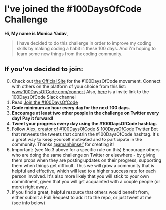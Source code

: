 
# I've joined the #100DaysOfCode Challenge
 **Hi, My name is Monica Yadav**,
  > I have decided to do this challenge in order to improve my coding skills by making coding a habit in these 100 days.
    And i'm hoping to learn some new things from the coding community.

## If you've decided to join:

0.  Check out [the Official Site](http://100daysofcode.com/) for the #100DaysOfCode movement. Connect with others on the platform of your choice from this list: www.100DaysOfCode.com/connect
    Also, [here](https://www.100daysofcode.com/slack) is a invite link to the 100DaysOfCode Slack channel
1.  Read [Join the #100DaysOfCode](https://medium.freecodecamp.com/join-the-100daysofcode-556ddb4579e4)
2.  **Code minimum an hour every day for the next 100 days.**
3.  **Encourage at least two other people in the challenge on Twitter every day! Pay it forward!**
4.  **Tweet your progress every day using the #100DaysOfCode hashtag.**
5.  Follow [Alex, creator of #100DaysOfCode](https://twitter.com/ka11away) & [100DaysOfCode](https://twitter.com/_100DaysOfCode) Twitter Bot that retweets the tweets that contain the #100DaysOfCode hashtag. It's a great way to keep yourself motivated and to participate in the community. Thanks [@amanhimself](https://twitter.com/amanhimself) for creating it!
6.  Important: (see No.3 above for a specific rule on this) Encourage others who are doing the same challenge on Twitter or elsewhere - by giving them props when they are posting updates on their progress, supporting them when things get difficult. Thus we will grow a community that is helpful and effective, which will lead to a higher success rate for each person involved. It's also more likely that you will stick to your own commitment, given that you will get acquainted with a couple people (or more) right away.
7.  If you find a great, helpful resource that others would benefit from, either submit a Pull Request to add it to the repo, or just tweet at me (see info below)
